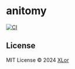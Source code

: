 # anitomy

[![CI](https://github.com/yjl9903/anitomy/actions/workflows/ci.yml/badge.svg)](https://github.com/yjl9903/anitomy/actions/workflows/ci.yml)

## License

MIT License © 2024 [XLor](https://github.com/yjl9903)
